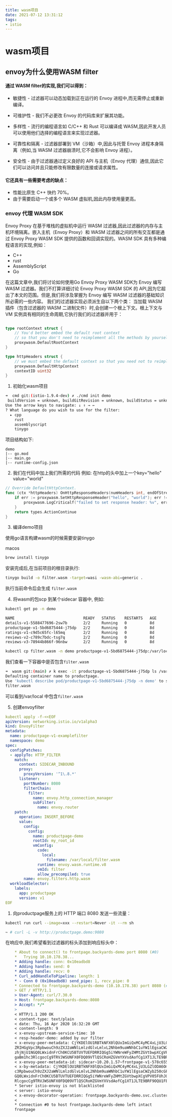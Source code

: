 ```yaml
---
title: wasm项目
date: 2021-07-12 13:31:12
tags:
- istio
---
```



# wasm项目

## envoy为什么使用WASM filter

#### 通过 WASM filter的实现,我们可以得到：

* 敏捷性 - 过滤器可以动态加载到正在运行的 Envoy 进程中,而无需停止或重新编译。

* 可维护性 - 我们不必更改 Envoy 的代码库来扩展其功能。

* 多样性 - 流行的编程语言如 C/C++ 和 Rust 可以编译成 WASM,因此开发人员可以使用他们选择的编程语言来实现过滤器。

* 可靠性和隔离 - 过滤器部署到 VM（沙箱）中,因此与托管 Envoy 进程本身隔离（例如,当 WASM 过滤器崩溃时,它不会影响 Envoy 进程）。

* 安全性 - 由于过滤器通过定义良好的 API 与主机（Envoy 代理）通信,因此它们可以访问并且只能修改有限数量的连接或请求属性。

#### 它还具有一些需要考虑的缺点：

* 性能比原生 C++ 快约 70%。
* 由于需要启动一个或多个 WASM 虚拟机,因此内存使用量更高。

### envoy 代理 WASM SDK

Envoy Proxy 在基于堆栈的虚拟机中运行 WASM 过滤器,因此过滤器的内存与主机环境隔离。嵌入主机（Envoy Proxy）和 WASM 过滤器之间的所有交互都是通过 Envoy Proxy WASM SDK 提供的函数和回调实现的。WASM SDK 具有多种编程语言的实现,例如：

* C++
* rust
* AssemblyScript
* Go

在这篇文章中,我们将讨论如何使用Go Envoy Proxy WASM SDK为 Envoy 编写 WASM 过滤器。我们不打算详细讨论 Envoy Proxy WASM SDK 的 API,因为它超出了本文的范围。但是,我们将涉及掌握为 Envoy 编写 WASM 过滤器的基础知识所必需的一些内容。
我们的过滤器实现必须派生自以下两个类：
当加载 WASM 插件（包含过滤器的 WASM 二进制文件）时,会创建一个根上下文。根上下文与 VM 实例具有相同的生命周期,它执行我们的过滤器并用于：

```go

type rootContext struct {
	// You'd better embed the default root context
	// so that you don't need to reimplement all the methods by yourself.
	proxywasm.DefaultRootContext
}

type httpHeaders struct {
	// we must embed the default context so that you need not to reimplement all the methods by yourself
	proxywasm.DefaultHttpContext
	contextID uint32
}
```

1. 初始化wasm项目

```bash
➜  cmd git:(istio-1.9.4-dev) ✗ ./cmd init demo
 buildVersion = unknown, buildGitRevision = unknown, buildStatus = unknown, buildTag  = unknown, buildHub = unknown
Use the arrow keys to navigate: ↓ ↑ → ← 
? What language do you wish to use for the filter: 
  ▸ cpp
    rust
    assemblyscript
    tinygo

```

项目结构如下:

```tree
demo
|-- go.mod
|-- main.go
|-- runtime-config.json
```

2. 我们在代码中加上我们所需的代码 例如:
   在http的头中加上一个key="hello"  value="world"
```go
// Override DefaultHttpContext.
func (ctx *httpHeaders) OnHttpResponseHeaders(numHeaders int, endOfStream bool) types.Action {
	if err := proxywasm.SetHttpResponseHeader("hello", "world"); err != nil {
		proxywasm.LogCriticalf("failed to set response header: %v", err)
	}
	return types.ActionContinue
}
```

3. 编译demo项目

使用go语言构建wasm的时候需要安装tinygo

macos

```bash
brew install tinygo
```

安装完成后,在当前项目的根目录执行:

```bash
tinygo build -o filter.wasm -target=wasi -wasm-abi=generic .
```

执行当前命令后会生成 `filter.wasm`

4. 将wasm的包scp 到某个sidecar 容器中, 例如:

```bash
kubectl get po -n demo

NAME                              READY   STATUS    RESTARTS   AGE
details-v1-5588477696-2sw7b       2/2     Running   0          8d
productpage-v1-5bd6875444-j75dp   2/2     Running   0          8d
ratings-v1-c9d5c65fc-l65mq        2/2     Running   0          8d
reviews-v2-c789c7bdc-tsg7q        2/2     Running   0          8d
reviews-v3-78944b866f-96nbw       2/2     Running   0          8d

kubectl cp filter.wasm -n demo productpage-v1-5bd6875444-j75dp:/var/local/filter.wasm

```

我们查看一下容器中是否包含`filter.wasm`
```bash
➜  wasm git:(main) ✗ k exec -it productpage-v1-5bd6875444-j75dp ls /var/local
Defaulting container name to productpage.
Use 'kubectl describe pod/productpage-v1-5bd6875444-j75dp -n demo' to see all of the containers in this pod.
filter.wasm
```

可以看到/var/local 中包含`filter.wasm`

5. 创建envoyfilter

```yaml
kubectl apply -f-<<EOF
apiVersion: networking.istio.io/v1alpha3
kind: EnvoyFilter
metadata:
  name: productpage-v1-examplefilter
  namespace: demo
spec:
  configPatches:
  - applyTo: HTTP_FILTER
    match:
      context: SIDECAR_INBOUND
      proxy:
        proxyVersion: '^1\.8.*'
      listener:
        portNumber: 8080
        filterChain:
          filter:
            name: envoy.http_connection_manager
            subFilter:
              name: envoy.router
    patch:
      operation: INSERT_BEFORE
      value:
        config:
          config:
            name: productpage-demo
            rootId: my_root_id
            vmConfig:
              code:
                local:
                  filename: /var/local/filter.wasm
              runtime: envoy.wasm.runtime.v8
              vmId: filter
              allow_precompiled: true
        name: envoy.filters.http.wasm
  workloadSelector:
    labels:
      app: productpage
      version: v1
EOF
```

1. 向productpage服务上的 HTTP 端口 8080 发送一些流量：

```bash
kubectl run curl --image=xxx --restart=Never -it --rm sh

~ # curl -L -v http://productpage.demo:9080
```

在响应中,我们希望看到过滤器的标头添加到响应标头中：

```yaml
    * About to connect() to frontpage.backyards-demo port 8080 (#0)
    *   Trying 10.10.178.38...
    * Adding handle: conn: 0x10eadbd8
    * Adding handle: send: 0
    * Adding handle: recv: 0
    * Curl_addHandleToPipeline: length: 1
    * - Conn 0 (0x10eadbd8) send_pipe: 1, recv_pipe: 0
    * Connected to frontpage.backyards-demo (10.10.178.38) port 8080 (#0)
    > GET / HTTP/1.1
    > User-Agent: curl/7.30.0
    > Host: frontpage.backyards-demo:8080
    > Accept: */*
    >
    < HTTP/1.1 200 OK
    < content-type: text/plain
    < date: Thu, 16 Apr 2020 16:32:20 GMT
    < content-length: 9
    < x-envoy-upstream-service-time: 10
    < resp-header-demo: added by our filter
    < x-envoy-peer-metadata: CjYKDElOU1RBTkNFX0lQUxImGiQxMC4yMC4xLjU3LGZlODA6OmQwNDM6NDdmZjpmZWYwOmVkMjkK2QEKBkxBQkVMUxLOASrLAQoSCgNhcHASCxoJZnJvbnRwYWdlCiEKEXBvZC10ZW1wbGF0ZS1oYXNoEgwaCjU3OGM2NTU0ZDQKJAoZc2VjdXJpdHkuaXN0aW8uaW8vdGxzTW9k
    ZRIHGgVpc3RpbwouCh9zZXJ2aWNlLmlzdGlvLmlvL2Nhbm9uaWNhbC1uYW1lEgsaCWZyb250cGFnZQorCiNzZXJ2aWNlLmlzdGlvLmlvL2Nhbm9uaWNhbC1yZXZpc2lvbhIEGgJ2MQoPCgd2ZXJzaW9uEgQaAnYxChoKB01FU0hfSUQSDxoNY2x1c3Rlci5sb2NhbAonCgROQU1FEh8aHWZyb250cGFnZS12MS01N
    zhjNjU1NGQ0LWxidnFrCh0KCU5BTUVTUEFDRRIQGg5iYWNreWFyZHMtZGVtbwpXCgVPV05FUhJOGkxrdWJlcm5ldGVzOi8vYXBpcy9hcHBzL3YxL25hbWVzcGFjZXMvYmFja3lhcmRzLWRlbW8vZGVwbG95bWVudHMvZnJvbnRwYWdlLXYxCi8KEVBMQVRGT1JNX01FVEFEQVRBEhoqGAoWCgpjbHVzdGVyX2lkEg
    gaBm1hc3RlcgocCg9TRVJWSUNFX0FDQ09VTlQSCRoHZGVmYXVsdAofCg1XT1JLTE9BRF9OQU1FEg4aDGZyb250cGFnZS12MQ==
    < x-envoy-peer-metadata-id: sidecar~10.20.1.57~frontpage-v1-578c6554d4-lbvqk.backyards-demo~backyards-demo.svc.cluster.local
    < x-by-metadata: CjYKDElOU1RBTkNFX0lQUxImGiQxMC4yMC4xLjU3LGZlODA6OmQwNDM6NDdmZjpmZWYwOmVkMjkK2QEKBkxBQkVMUxLOASrLAQoSCgNhcHASCxoJZnJvbnRwYWdlCiEKEXBvZC10ZW1wbGF0ZS1oYXNoEgwaCjU3OGM2NTU0ZDQKJAoZc2VjdXJpdHkuaXN0aW8uaW8vdGxzTW9kZRIHGgVp
    c3RpbwouCh9zZXJ2aWNlLmlzdGlvLmlvL2Nhbm9uaWNhbC1uYW1lEgsaCWZyb250cGFnZQorCiNzZXJ2aWNlLmlzdGlvLmlvL2Nhbm9uaWNhbC1yZXZpc2lvbhIEGgJ2MQoPCgd2ZXJzaW9uEgQaAnYxChoKB01FU0hfSUQSDxoNY2x1c3Rlci5sb2NhbAonCgROQU1FEh8aHWZyb250cGFnZS12MS01NzhjNjU1N
    GQ0LWxidnFrCh0KCU5BTUVTUEFDRRIQGg5iYWNreWFyZHMtZGVtbwpXCgVPV05FUhJOGkxrdWJlcm5ldGVzOi8vYXBpcy9hcHBzL3YxL25hbWVzcGFjZXMvYmFja3lhcmRzLWRlbW8vZGVwbG95bWVudHMvZnJvbnRwYWdlLXYxCi8KEVBMQVRGT1JNX01FVEFEQVRBEhoqGAoWCgpjbHVzdGVyX2lkEggaBm1hc3
    RlcgocCg9TRVJWSUNFX0FDQ09VTlQSCRoHZGVmYXVsdAofCg1XT1JLTE9BRF9OQU1FEg4aDGZyb250cGFnZS12MQ==
    * Server istio-envoy is not blacklisted
    < server: istio-envoy
    < x-envoy-decorator-operation: frontpage.backyards-demo.svc.cluster.local:8080/*
    <
    * Connection #0 to host frontpage.backyards-demo left intact
    frontpage
    
```
